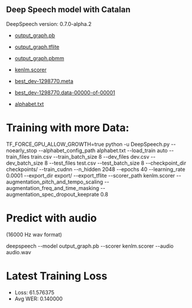 Deep Speech model with Catalan
------------------------------


DeepSpeech version: 0.7.0-alpha.2

* [output_graph.pb](https://storage.googleapis.com/stashify-static/deepspeech_cat/output_graph.pb)

* [output_graph.tflite](https://storage.googleapis.com/stashify-static/deepspeech_cat/output_graph.tflite)

* [output_graph.pbmm](https://storage.cloud.google.com/stashify-static/deepspeech_cat/output_graph.pbmm)

* [kenlm.scorer](https://storage.googleapis.com/stashify-static/deepspeech_cat/kenlm.scorer)

* [best_dev-1298770.meta](https://storage.cloud.google.com/stashify-static/deepspeech_cat/best_dev-1298770.meta)

* [best_dev-1298770.data-00000-of-00001](https://storage.cloud.google.com/stashify-static/deepspeech_cat/best_dev-1298770.data-00000-of-00001)

* [alphabet.txt](https://storage.googleapis.com/stashify-static/deepspeech_cat/alphabet.txt)

Training with more Data:
========================

TF_FORCE_GPU_ALLOW_GROWTH=true python -u DeepSpeech.py --noearly_stop --alphabet_config_path alphabet.txt --load_train auto --train_files  train.csv --train_batch_size 8  --dev_files  dev.csv --dev_batch_size 8 --test_files test.csv --test_batch_size 8 --checkpoint_dir checkpoints/ --train_cudnn --n_hidden 2048 --epochs 40 --learning_rate 0.0001 --export_dir export/ --export_tflite --scorer_path kenlm.scorer --augmentation_pitch_and_tempo_scaling --augmentation_freq_and_time_masking --augmentation_spec_dropout_keeprate 0.8

Predict with audio
==================
(16000 Hz wav format)

deepspeech --model output_graph.pb --scorer kenlm.scorer --audio audio.wav 

Latest Training Loss
====================

* Loss: 61.576375
* Avg WER: 0.140000
